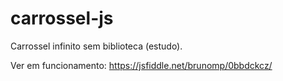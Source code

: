 # carrossel-js
Carrossel infinito sem biblioteca (estudo).

Ver em funcionamento: https://jsfiddle.net/brunomp/0bbdckcz/
